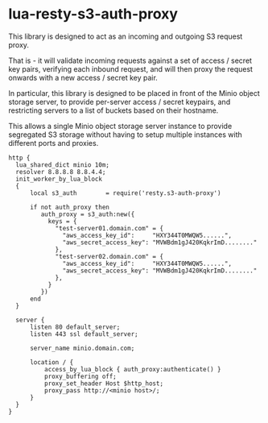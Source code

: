 # lua-resty-s3-auth-proxy
This library is designed to act as an incoming and outgoing S3 request proxy.

That is - it will validate incoming requests against a set of access / secret key pairs, verifying each inbound request, and will then proxy the request onwards with a new access / secret key pair.

In particular, this library is designed to be placed in front of the Minio object storage server, to provide per-server access / secret keypairs, and restricting servers to a list of buckets based on their hostname.

This allows a single Minio object storage server instance to provide segregated S3 storage without having to setup multiple instances with different ports and proxies.

```
http {
  lua_shared_dict minio 10m;
  resolver 8.8.8.8 8.8.4.4;
  init_worker_by_lua_block
  {
      local s3_auth        = require('resty.s3-auth-proxy')

      if not auth_proxy then
         auth_proxy = s3_auth:new({
           keys = { 
             "test-server01.domain.com" = {
               "aws_access_key_id":     "HXY344T0MWQW5......",
               "aws_secret_access_key": "MVWBdm1gJ420KqkrImD........"
             },
             "test-server02.domain.com" = {
               "aws_access_key_id":     "HXY344T0MWQW5......",
               "aws_secret_access_key": "MVWBdm1gJ420KqkrImD........"
             },
           }
         })
      end
  }
  
  server {
      listen 80 default_server;
      listen 443 ssl default_server;

      server_name minio.domain.com;

      location / {
          access_by_lua_block { auth_proxy:authenticate() }
          proxy_buffering off;
          proxy_set_header Host $http_host;
          proxy_pass http://<minio host>/;
      }
  }
}

```
